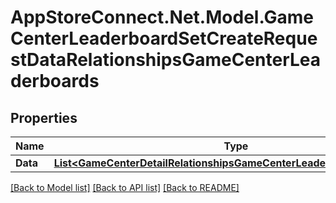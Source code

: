 # AppStoreConnect.Net.Model.GameCenterLeaderboardSetCreateRequestDataRelationshipsGameCenterLeaderboards

## Properties

Name | Type | Description | Notes
------------ | ------------- | ------------- | -------------
**Data** | [**List&lt;GameCenterDetailRelationshipsGameCenterLeaderboardsDataInner&gt;**](GameCenterDetailRelationshipsGameCenterLeaderboardsDataInner.md) |  | [optional] 

[[Back to Model list]](../README.md#documentation-for-models) [[Back to API list]](../README.md#documentation-for-api-endpoints) [[Back to README]](../README.md)

